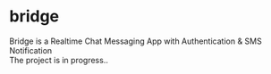# bridge
Bridge is a Realtime Chat Messaging App with Authentication &amp; SMS Notification
<br>
The project is in progress..
